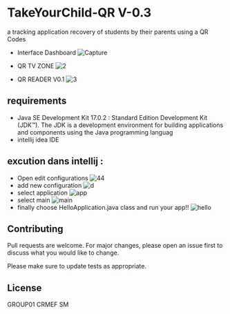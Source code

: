 # TakeYourChild-QR V-0.3
a tracking application recovery of students by their parents using a QR Codes


- Interface Dashboard
![Capture](https://user-images.githubusercontent.com/44775252/158084927-b64ea8b2-f317-42f2-8014-9f296346f24d.PNG)

- QR TV ZONE
![2](https://user-images.githubusercontent.com/44775252/158085332-e915062f-57c1-42c9-8a0d-405ae19d1604.PNG)

- QR READER V0.1
![3](https://user-images.githubusercontent.com/44775252/158085296-bf1be7e5-742c-4980-96af-612dcffb82ca.PNG)
## requirements

- Java SE Development Kit 17.0.2 : Standard Edition Development Kit (JDK™). The JDK is a development environment for building applications and components using the Java programming languag
- intellij idea IDE

## excution dans intellij :
- Open edit configurations ![44](https://user-images.githubusercontent.com/44775252/158087179-9ad612a6-bfaf-4fb8-813f-73b3eaa67e9e.PNG)
- add new configuration ![d](https://user-images.githubusercontent.com/44775252/158087331-53b7a79f-7eef-443f-a8b0-4c1c5e9be62d.PNG)
- select application ![app](https://user-images.githubusercontent.com/44775252/158087425-c2298427-8144-4a12-a2ab-824b0a1892b0.PNG)
- select main ![main](https://user-images.githubusercontent.com/44775252/158087445-178e1ca9-3e16-42cc-87a6-f69626df105a.PNG)
- finally choose HelloApplication.java class and run your app!! ![hello](https://user-images.githubusercontent.com/44775252/158087457-b6b2c65c-f0dc-46c0-acd3-74cf7099f497.PNG)


## Contributing
Pull requests are welcome. For major changes, please open an issue first to discuss what you would like to change.

Please make sure to update tests as appropriate.

## License
GROUP01 CRMEF SM 
